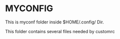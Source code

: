 # MYCONFIG

This is myconf folder inside $HOME/.config/ Dir.

This folder contains several files needed by customrc
